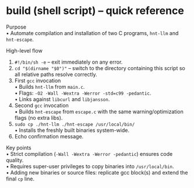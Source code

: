 # build (shell script) – quick reference

Purpose  
• Automate compilation and installation of two C programs, `hnt-llm` and `hnt-escape`.

High-level flow  
1. `#!/bin/sh -e` – exit immediately on any error.  
2. `cd "$(dirname "$0")"` – switch to the directory containing this script so all relative paths resolve correctly.  
3. First `gcc` invocation  
   • Builds `hnt-llm` from `main.c`.  
   • Flags: `-O2 -Wall -Wextra -Werror -std=c99 -pedantic`.  
   • Links against `libcurl` and `libjansson`.  
4. Second `gcc` invocation  
   • Builds `hnt-escape` from `escape.c` with the same warning/optimization flags (no extra libs).  
5. `sudo cp ./hnt-llm ./hnt-escape /usr/local/bin/`  
   • Installs the freshly built binaries system-wide.  
6. Echo confirmation message.

Key points  
• Strict compilation (`-Wall -Wextra -Werror -pedantic`) ensures code quality.  
• Requires super-user privileges to copy binaries into `/usr/local/bin`.  
• Adding new binaries or source files: replicate gcc block(s) and extend the final `cp` line.